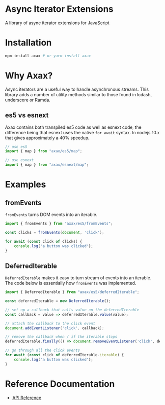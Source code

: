 # Async Iterator Extensions

A library of async iterator extensions for JavaScript

# Installation

```bash
npm install axax # or yarn install axax
```

# Why Axax?

Async iterators are a useful way to handle asynchronous streams. This library adds a number
of utility methods similar to those found in lodash, underscore or Ramda.

## es5 vs esnext

Axax contains both transpiled es5 code as well as esnext code, the difference being that
esnext uses the native ```for await``` syntax. In nodejs 10.x that gives approximately a 40% speedup.

```javascript
// use es5
import { map } from "axax/es5/map"; 

// use esnext
import { map } from "axax/esnext/map"; 
```

# Examples

## fromEvents

```fromEvents``` turns DOM events into an iterable.

```javascript
import { fromEvents } from "axax/es5/fromEvents";

const clicks = fromEvents(document, 'click');

for await (const click of clicks) {
    console.log('a button was clicked');
}
```

## DeferredIterable

```DeferredIterable``` makes it easy to turn stream of events into an iterable. The code below
is essentially how ```fromEvents``` was implemented.

```javascript
import { DeferredIterable } from "axax/es5/deferredIterable";

const deferredIterable = new DeferredIterable();

// set up a callback that calls value on the deferredIterable
const callback = value => deferredIterable.value(value);

// attach the callback to the click event
document.addEventListener('click', callback);

// remove the callback when / if the iterable stops
deferredIterable.finally(() => document.removeEventListener('click', deferredIterable.value));

// go through all the click events
for await (const click of deferredIterable.iterable) {
    console.log('a button was clicked');
}
```

# Reference Documentation

* [API Reference](https://github.com/jamiemccrindle/axax/blob/master/docs/API.md)